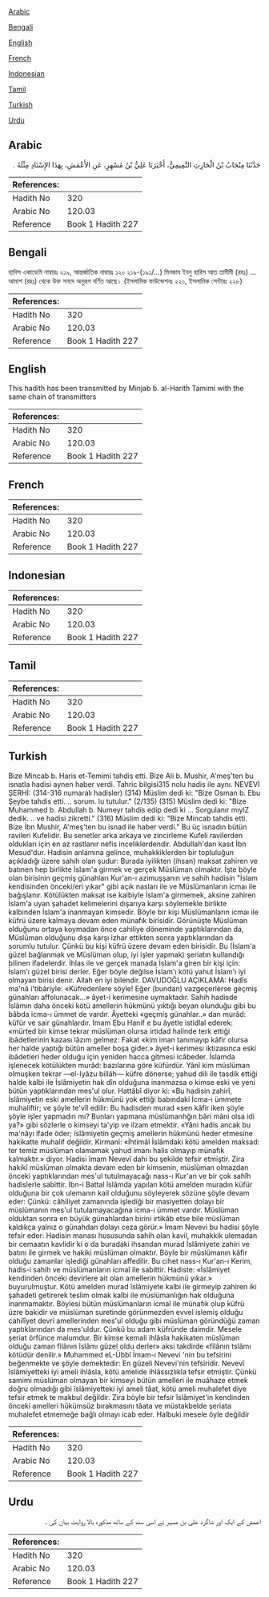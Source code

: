 [Arabic](#arabic)

[Bengali](#bengali)

[English](#english)

[French](#french)

[Indonesian](#indonesian)

[Tamil](#tamil)

[Turkish](#turkish)

[Urdu](#urdu)

## Arabic


<div dir="rtl" lang="ar" style={{fontSize:'larger',backgroundColor:'#f8f9fa',padding:20}}>
حَدَّثَنَا مِنْجَابُ بْنُ الْحَارِثِ التَّمِيمِيُّ، أَخْبَرَنَا عَلِيُّ بْنُ مُسْهِرٍ، عَنِ الأَعْمَشِ، بِهَذَا الإِسْنَادِ مِثْلَهُ ‏.‏
</div>
<div style={{backgroundColor:'#f8f9fa',padding:20, marginBottom: 10}}><table> <thead> <tr> <th>References:</th> <th></th> </tr> </thead> <tbody><tr><td>Hadith No</td><td>320</td></tr><tr><td>Arabic No</td><td>120.03</td></tr><tr><td>Reference</td><td>Book 1 Hadith 227</td></tr></tbody></table></div>

## Bengali


<div dir="ltr" lang="bn" style={{fontSize:'larger',backgroundColor:'#f8f9fa',padding:20}}>
হাদিস একাডেমি নাম্বারঃ ২১৯, আন্তর্জাতিক নাম্বারঃ ১২০ ২১৯-(১৯১/...) মিনজাব ইবনু হারিস আত তামীমী (রহঃ) ... আমাশ (রহঃ) থেকে উক্ত সনদে অনুরূপ বর্ণিত আছে। (ইসলামিক ফাউন্ডেশনঃ ২২০, ইসলামিক সেন্টারঃ ২২৮)
</div>
<div style={{backgroundColor:'#f8f9fa',padding:20, marginBottom: 10}}><table> <thead> <tr> <th>References:</th> <th></th> </tr> </thead> <tbody><tr><td>Hadith No</td><td>320</td></tr><tr><td>Arabic No</td><td>120.03</td></tr><tr><td>Reference</td><td>Book 1 Hadith 227</td></tr></tbody></table></div>

## English


<div dir="ltr" lang="en" style={{fontSize:'larger',backgroundColor:'#f8f9fa',padding:20}}>
This hadith has been transmitted by Minjab b. al-Harith Tamimi with the same chain of transmitters
</div>
<div style={{backgroundColor:'#f8f9fa',padding:20, marginBottom: 10}}><table> <thead> <tr> <th>References:</th> <th></th> </tr> </thead> <tbody><tr><td>Hadith No</td><td>320</td></tr><tr><td>Arabic No</td><td>120.03</td></tr><tr><td>Reference</td><td>Book 1 Hadith 227</td></tr></tbody></table></div>

## French


<div dir="ltr" lang="fr" style={{fontSize:'larger',backgroundColor:'#f8f9fa',padding:20}}>

</div>
<div style={{backgroundColor:'#f8f9fa',padding:20, marginBottom: 10}}><table> <thead> <tr> <th>References:</th> <th></th> </tr> </thead> <tbody><tr><td>Hadith No</td><td>320</td></tr><tr><td>Arabic No</td><td>120.03</td></tr><tr><td>Reference</td><td>Book 1 Hadith 227</td></tr></tbody></table></div>

## Indonesian


<div dir="ltr" lang="id" style={{fontSize:'larger',backgroundColor:'#f8f9fa',padding:20}}>

</div>
<div style={{backgroundColor:'#f8f9fa',padding:20, marginBottom: 10}}><table> <thead> <tr> <th>References:</th> <th></th> </tr> </thead> <tbody><tr><td>Hadith No</td><td>320</td></tr><tr><td>Arabic No</td><td>120.03</td></tr><tr><td>Reference</td><td>Book 1 Hadith 227</td></tr></tbody></table></div>

## Tamil


<div dir="ltr" lang="ta" style={{fontSize:'larger',backgroundColor:'#f8f9fa',padding:20}}>

</div>
<div style={{backgroundColor:'#f8f9fa',padding:20, marginBottom: 10}}><table> <thead> <tr> <th>References:</th> <th></th> </tr> </thead> <tbody><tr><td>Hadith No</td><td>320</td></tr><tr><td>Arabic No</td><td>120.03</td></tr><tr><td>Reference</td><td>Book 1 Hadith 227</td></tr></tbody></table></div>

## Turkish


<div dir="ltr" lang="tr" style={{fontSize:'larger',backgroundColor:'#f8f9fa',padding:20}}>
Bize Mincab b. Haris et-Temimi tahdis etti. Bize Ali b. Mushir, A'meş'ten bu isnatla hadisi aynen haber verdi. Tahric bilgisi315 nolu hadis ile aynı. NEVEVİ ŞERHİ: (314-316 numaralı hadisler) (314) Müslim dedi ki: "Bize Osman b. Ebu Şeybe tahdis etti. .. sorum. lu tutulur." (2/135) (315) Müslim dedi ki: "Bize Muhammed b. Abdullah b. Numeyr tahdis edip dedi ki ... Sorgulanır mıylZ dedik. .. ve hadisi zikretti." (316) Müslim dedi ki: "Bize Mincab tahdis etti. Bize İbn Mushir, A'meş'ten bu isnad ile haber verdi." Bu üç isnadın bütün ravileri Kufelidir. Bu senetler arka arkaya ve zincirleme Kufeli ravilerden oldukları için en az rastlanır nefis inceliklerdendir. Abdullah'dan kasıt İbn Mesud'dur. Hadisin anlamına gelince, muhakkiklerden bir topluluğun açıkladığı üzere sahih olan şudur: Burada iyilikten (ihsan) maksat zahiren ve batınen hep birlikte İslam'a girmek ve gerçek Müslüman olmaktır. İşte böyle olan birisinin geçmiş günahları Kur'an-ı azimuşşanın ve sahih hadisin "İslam kendisinden önceki/eri yıkar" gibi açık nasları ile ve Müslümanların icmaı ile bağışlanır. Kötülükten maksat ise kalbiyle İslam'a girmemek, aksine zahiren İslam'a uyan şahadet kelimelerini dışarıya karşı söylemekle birlikte kalbinden İslam'a inanmayan kimsedir. Böyle bir kişi Müslümanların icmaı ile küfrü üzere kalmaya devam eden münafık birisidir. Görünüşte Müslüman olduğunu ortaya koymadan önce cahiliye döneminde yaptıklarından da, Müslüman olduğunu dışa karşı izhar ettikten sonra yaptıklarından da sorumlu tutulur. Çünkü bu kişi küfrü üzere devam eden birisidir. Bu (İslam'a güzel bağlanmak ve Müslüman olup, iyi işler yapmak) şeriatın kullandığı bilinen ifadelerdir. İhlas ile ve gerçek manada İslam'a giren bir kişi için: İslam'ı güzel birisi derler. Eğer böyle değilse İslam'ı kötü yahut İslam'ı iyi olmayan birisi denir. Allah en iyi bilendir. DAVUDOĞLU AÇIKLAMA: Hadîs ma'nâ i'tibâriyle: «Küfredenlere söyle! Eğer (bundan) vazgeçerlerse geçmiş günahları affolunacak...» âyet-i kerimesine uymaktadır. Sahih hadisde İslâmın daha önceki kötü amellerin hükmünü yıktığı beyan olunduğu gibi bu bâbda icma-ı ümmet de vardır. Âyetteki «geçmiş günahlar..» dan murâd: küfür ve sair günahlardır. İmam Ebu Hanif e bu âyetle istidlal ederek: «mürted bir kimse tekrar müslüman olursa irtidad halinde terk ettiği ibâdetlerinin kazası lâzım gelmez: Fakat «kim iman tanımayıp kâfir olursa her halde yaptığı bütün ameller boşa gider.» âyet-i kerimesi iktizasınca eski ibâdetleri heder olduğu için yeniden hacca gitmesi icâbeder. İslamda işlenecek kötülükten murâd: bazılarına göre küfürdür. Yânî kim müslüman olmuşken tekrar —el-Iyâzu billâh— küfre dönerse; yahud dili ile tasdik ettiği halde kalbi ile İslâmiyetin hak dîn olduğuna inanmazsa o kimse eski ve yeni bütün yaptıklarından mes'ul olur. Hattâbî diyor ki: «Bu hadisin zahirî, İslâmiyetin eski amellerin hükmünü yok ettiği babındaki İcma-ı ümmete muhaliftir; ve şöyle te'vîl edilir: Bu hadisden murad «sen kâfir iken şöyle şöyle işler yapmadın mı? Bunları yapmana müslümanhğın bâri mâni olsa idi ya?» gibi sözlerle o kimseyi ta'yip ve ilzam etmektir. «Yâni hadis ancak bu ma'nâyı ifade öder; îslâmiyetin geçmiş amellerin hükmünü heder etmesine hakikatte muhalif değildir. Kirmanî: «İhtimâl İslâmdaki kötü amelden maksad: ter temiz müslüman olamamak yahud imanı halis olmayıp münafık kalmaktır.» diyor. Hadisi îmam Nevevî dahi bu şekilde tefsir etmiştir. Zira hakikî müslüman olmakta devam eden bir kimsenin, müslüman olmazdan önceki yaptıklarından mes'ul tutulmayacağı nass-ı Kur'an ve bir çok sahîh hadislerle sabittir. İbn-i Battal îslâmda yapılan kötü amelden muradın küfür olduğuna bir çok ulemanın kail olduğunu söyleyerek sözüne şöyle devam eder: Çünkü: câhiliyet zamanında işlediği bir masiyetten dolayı bir müslümanın mes'ul tutulamayacağına icma-ı ümmet vardır. Müslüman olduktan sonra en büyük günahlardan birini irtikâb etse bile müslüman kaldıkça yalnız o günahdan dolayı ceza görür.» İmam Nevevi bu hadisi şöyle tefsir eder: Hadisin manası hususunda sahih olan kavil, muhakkik ulemadan bir cemaatın kavlidir ki o da buradaki ihsandan murad İslâmiyete zahiri ve batını ile girmek ve hakiki müslüman olmaktır. Böyle bir müslümanın kâfir olduğu zamanlar işlediği günahları affedilir. Bu cihet nass-ı Kur'an-ı Kerim, hadis-i sahih ve müslümanların icmaî ile sabittir. Hadiste: «İslâmiyet kendinden önceki devirlere ait olan amellerin hükmünü yıkar.» buyurulmuştur. Kötü amelden murad îslâmiyete kalbi ile girmeyip zahiren iki şahadeti getirerek teslim olmak kalbi ile müslümanlığın hak olduğuna inanmamaktır. Böylesi bütün müslümanların icmaî ile münafık olup küfrü üzre bakidir ve müslüman suretinde görünmezden evvel islemiş olduğu cahilîyet devri amellerinden mes'ul olduğu gibi müslüman göründüğü zaman yaptıklarından da mes'uldur. Çünkü bu adam küfründe daimdir. Mesele şeriat örfünce malumdur. Bir kimse kemali ihlâsla hakikaten müslüman olduğu zaman filânın îslâmı güzel oldu derler» aksi takdirde «filânın tslâmı kötüdür denilir.» Muhammed eL-Übbî İmam-ı Nevevi 'nin bu tefsirini beğenmekte ve şöyle demektedir: En güzeli Nevevi'nin tefsiridir. Nevevî îslâmiyetteki iyi ameli ihlâsla, kötü amelide ihlâssızlıkla tefsir etmiştir. Çünkü samimi müslüman olmayan bir kimseyi bütün amelleri ile muâhaze etmek doğru olmadığı gibi îslâmiyetteki iyi ameli tâat, kötü ameli muhalefet diye tefsir etmek te makbul değildir. Zira böyle bir tefsir îslâmiyet'in kendinden önceki amelleri hükümsüz bırakmasını tâata ve müstakbelde şeriata muhalefet etmemeğe bağlı olmayı icab eder. Halbuki mesele öyle değildir
</div>
<div style={{backgroundColor:'#f8f9fa',padding:20, marginBottom: 10}}><table> <thead> <tr> <th>References:</th> <th></th> </tr> </thead> <tbody><tr><td>Hadith No</td><td>320</td></tr><tr><td>Arabic No</td><td>120.03</td></tr><tr><td>Reference</td><td>Book 1 Hadith 227</td></tr></tbody></table></div>

## Urdu


<div dir="rtl" lang="ur" style={{fontSize:'larger',backgroundColor:'#f8f9fa',padding:20}}>
اعمش کے ایک اور شاگرد علی بن مسہر نے اسی سند کے ساتھ مذکورہ بالا روایت بیان کی ۔
</div>
<div style={{backgroundColor:'#f8f9fa',padding:20, marginBottom: 10}}><table> <thead> <tr> <th>References:</th> <th></th> </tr> </thead> <tbody><tr><td>Hadith No</td><td>320</td></tr><tr><td>Arabic No</td><td>120.03</td></tr><tr><td>Reference</td><td>Book 1 Hadith 227</td></tr></tbody></table></div>